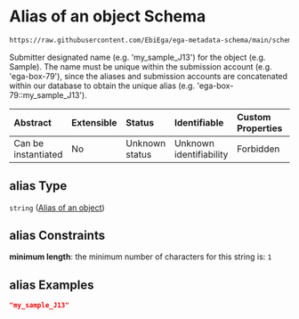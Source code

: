 # Alias of an object Schema

```txt
https://raw.githubusercontent.com/EbiEga/ega-metadata-schema/main/schemas/EGA.common-definitions.json#/definitions/objectCoreId/properties/alias
```

Submitter designated name (e.g. 'my\_sample\_J13') for the object (e.g. Sample). The name must be unique within the submission account (e.g. 'ega-box-79'), since the aliases and submission accounts are concatenated within our database to obtain the unique alias (e.g. 'ega-box-79::my\_sample\_J13').

| Abstract            | Extensible | Status         | Identifiable            | Custom Properties | Additional Properties | Access Restrictions | Defined In                                                                                           |
| :------------------ | :--------- | :------------- | :---------------------- | :---------------- | :-------------------- | :------------------ | :--------------------------------------------------------------------------------------------------- |
| Can be instantiated | No         | Unknown status | Unknown identifiability | Forbidden         | Allowed               | none                | [EGA.common-definitions.json\*](../../../schemas/EGA.common-definitions.json "open original schema") |

## alias Type

`string` ([Alias of an object](ega-4-definitions-core-identifiers-of-an-object-properties-alias-of-an-object.md))

## alias Constraints

**minimum length**: the minimum number of characters for this string is: `1`

## alias Examples

```json
"my_sample_J13"
```
